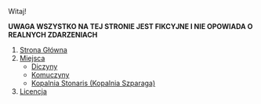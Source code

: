 Witaj!

**UWAGA WSZYSTKO NA TEJ STRONIE JEST FIKCYJNE I NIE OPOWIADA O REALNYCH ZDARZENIACH**

1. [Strona Główna](https://wiki.kaktusowo.online)
2. [Miejsca](https://wiki.kaktusowo.online/miejsca)
    - [Diczyny](https://wiki.kaktusowo.online/miejsca/diczyny)
    - [Komuczyny](https://wiki.kaktusowo.online/miejsca/komuczyny)
    - [Kopalnia Stonaris (Kopalnia Szparaga)](https://wiki.kaktusowo.online/miejsca/stonaris)
3. [Licencja](https://wiki.kaktusowo.online/LICENSE)
